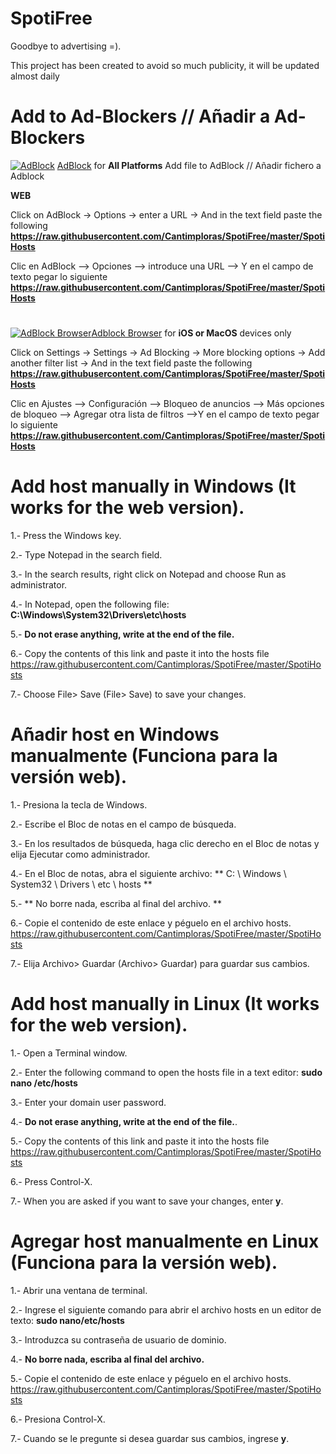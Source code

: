# SpotiFree
 Goodbye to advertising =).
 
This project has been created to avoid so much publicity, it will be updated almost daily




# Add to Ad-Blockers  // Añadir a Ad-Blockers

<a target="_blank" rel="noopener noreferrer" href="https://camo.githubusercontent.com/896a88d7ee93fd195e98d8421c252b63c3c70e18/68747470733a2f2f692e696d6775722e636f6d2f334b62796966462e706e67"><img src="https://camo.githubusercontent.com/896a88d7ee93fd195e98d8421c252b63c3c70e18/68747470733a2f2f692e696d6775722e636f6d2f334b62796966462e706e67" alt="AdBlock" data-canonical-src="https://i.imgur.com/3KbyifF.png" style="max-width:100%;"></a>
<a href="https://getadblock.com" rel="nofollow">AdBlock</a>
for <strong>All Platforms</strong>   Add file to AdBlock // Añadir fichero a Adblock

**WEB**

Click on AdBlock -> Options -> enter a URL -> And in the text field paste the following **https://raw.githubusercontent.com/Cantimploras/SpotiFree/master/SpotiHosts**

Clic en AdBlock --> Opciones --> introduce una URL --> Y en el campo de texto pegar lo siguiente **https://raw.githubusercontent.com/Cantimploras/SpotiFree/master/SpotiHosts**

#
<a target="_blank" rel="noopener noreferrer" href="https://camo.githubusercontent.com/43fa5b2b7c02b18b10d6365ef588c220bc931064/68747470733a2f2f692e696d6775722e636f6d2f36706b6d6a41302e706e67"><img src="https://camo.githubusercontent.com/43fa5b2b7c02b18b10d6365ef588c220bc931064/68747470733a2f2f692e696d6775722e636f6d2f36706b6d6a41302e706e67" alt="AdBlock Browser" data-canonical-src="https://i.imgur.com/6pkmjA0.png" style="max-width:100%;"></a><a href="https://adblockbrowser.org/" rel="nofollow">Adblock Browser</a> for <strong>iOS or MacOS</strong>  devices only

Click on Settings -> Settings -> Ad Blocking -> More blocking options -> Add another filter list -> And in the text field paste the following **https://raw.githubusercontent.com/Cantimploras/SpotiFree/master/SpotiHosts**

Clic en Ajustes --> Configuración --> Bloqueo de anuncios --> Más opciones de bloqueo --> Agregar otra lista de filtros -->Y en el campo de texto pegar lo siguiente **https://raw.githubusercontent.com/Cantimploras/SpotiFree/master/SpotiHosts**

#








#







# Add host manually in Windows (It works for the web version).

1.- Press the Windows key.

2.- Type Notepad in the search field.

3.- In the search results, right click on Notepad and choose Run as administrator.

4.- In Notepad, open the following file:
**C:\Windows\System32\Drivers\etc\hosts**

5.- **Do not erase anything, write at the end of the file.**

6.- Copy the contents of this link and paste it into the hosts file
https://raw.githubusercontent.com/Cantimploras/SpotiFree/master/SpotiHosts

7.- Choose File> Save (File> Save) to save your changes.


# Añadir host en Windows manualmente (Funciona para la versión web).
1.- Presiona la tecla de Windows.

2.- Escribe el Bloc de notas en el campo de búsqueda.

3.- En los resultados de búsqueda, haga clic derecho en el Bloc de notas y elija Ejecutar como administrador.

4.- En el Bloc de notas, abra el siguiente archivo:
** C: \ Windows \ System32 \ Drivers \ etc \ hosts **

5.- ** No borre nada, escriba al final del archivo. **

6.- Copie el contenido de este enlace y péguelo en el archivo hosts.
https://raw.githubusercontent.com/Cantimploras/SpotiFree/master/SpotiHosts

7.- Elija Archivo> Guardar (Archivo> Guardar) para guardar sus cambios.




# Add host manually in Linux (It works for the web version).
1.- Open a Terminal window.

2.- Enter the following command to open the hosts file in a text editor:
**sudo nano /etc/hosts**

3.- Enter your domain user password.

4.- **Do not erase anything, write at the end of the file.**.

5.- Copy the contents of this link and paste it into the hosts file
https://raw.githubusercontent.com/Cantimploras/SpotiFree/master/SpotiHosts

6.- Press Control-X.

7.- When you are asked if you want to save your changes, enter **y**.


# Agregar host manualmente en Linux (Funciona para la versión web).
1.- Abrir una ventana de terminal.

2.- Ingrese el siguiente comando para abrir el archivo hosts en un editor de texto:
**sudo nano/etc/hosts**

3.- Introduzca su contraseña de usuario de dominio.

4.- **No borre nada, escriba al final del archivo.**

5.- Copie el contenido de este enlace y péguelo en el archivo hosts.
https://raw.githubusercontent.com/Cantimploras/SpotiFree/master/SpotiHosts

6.- Presiona Control-X.

7.- Cuando se le pregunte si desea guardar sus cambios, ingrese **y**.
